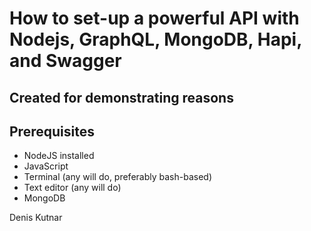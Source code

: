 

# How to set-up a powerful API with Nodejs, GraphQL, MongoDB, Hapi, and Swagger


## Created for demonstrating reasons


## Prerequisites

* NodeJS installed
* JavaScript 
* Terminal (any will do, preferably bash-based)
* Text editor (any will do)
* MongoDB

Denis Kutnar
